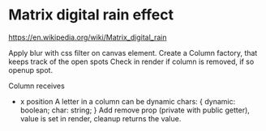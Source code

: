 # Matrix digital rain effect

https://en.wikipedia.org/wiki/Matrix_digital_rain

Apply blur with css filter on canvas element.
Create a Column factory, that keeps track of the open spots
Check in render if column is removed, if so openup spot.

Column receives

- x position
  A letter in a column can be dynamic
  chars: {
  dynamic: boolean;
  char: string;
  }
  Add remove prop (private with public getter), value is set in render, cleanup returns the value.
